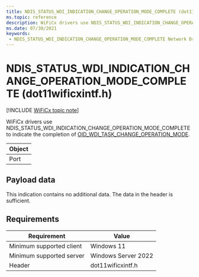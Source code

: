 ```yaml
---
title: NDIS_STATUS_WDI_INDICATION_CHANGE_OPERATION_MODE_COMPLETE (dot11wificxintf.h)
ms.topic: reference
description: WiFiCx drivers use NDIS_STATUS_WDI_INDICATION_CHANGE_OPERATION_MODE_COMPLETE to indicate the completion of OID_WDI_TASK_CHANGE_OPERATION_MODE.
ms.date: 07/30/2021
keywords:
 - NDIS_STATUS_WDI_INDICATION_CHANGE_OPERATION_MODE_COMPLETE Network Drivers Starting with Windows Vista
---
```


# NDIS\_STATUS\_WDI\_INDICATION\_CHANGE\_OPERATION\_MODE\_COMPLETE (dot11wificxintf.h)

[!INCLUDE [WiFiCx topic note](../includes/wificx-version-warning.md)]


WiFiCx drivers use NDIS\_STATUS\_WDI\_INDICATION\_CHANGE\_OPERATION\_MODE\_COMPLETE to indicate the completion of [OID\_WDI\_TASK\_CHANGE\_OPERATION\_MODE](oid-wdi-task-change-operation-mode.md).

| Object |
|--------|
| Port   |

 

## Payload data


This indication contains no additional data. The data in the header is sufficient.

## Requirements

|Requirement|Value|
|--- |--- |
|Minimum supported client|Windows 11|
|Minimum supported server|Windows Server 2022|
|Header|dot11wificxintf.h|

 

 




